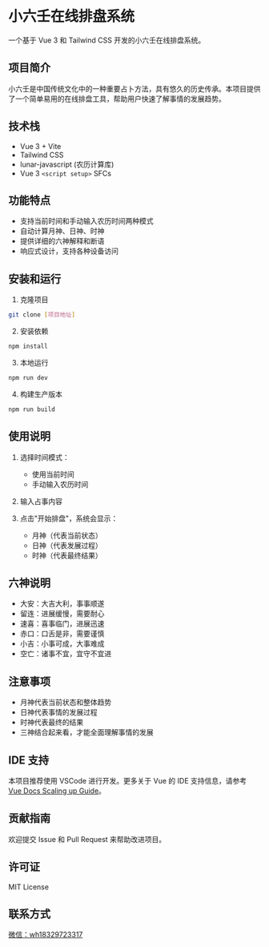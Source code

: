 # 小六壬在线排盘系统

一个基于 Vue 3 和 Tailwind CSS 开发的小六壬在线排盘系统。

## 项目简介

小六壬是中国传统文化中的一种重要占卜方法，具有悠久的历史传承。本项目提供了一个简单易用的在线排盘工具，帮助用户快速了解事情的发展趋势。

## 技术栈

- Vue 3 + Vite
- Tailwind CSS
- lunar-javascript (农历计算库)
- Vue 3 `<script setup>` SFCs

## 功能特点

- 支持当前时间和手动输入农历时间两种模式
- 自动计算月神、日神、时神
- 提供详细的六神解释和断语
- 响应式设计，支持各种设备访问

## 安装和运行

1. 克隆项目
```bash
git clone [项目地址]
```

2. 安装依赖
```bash
npm install
```

3. 本地运行
```bash
npm run dev
```

4. 构建生产版本
```bash
npm run build
```

## 使用说明

1. 选择时间模式：
   - 使用当前时间
   - 手动输入农历时间

2. 输入占事内容

3. 点击"开始排盘"，系统会显示：
   - 月神（代表当前状态）
   - 日神（代表发展过程）
   - 时神（代表最终结果）

## 六神说明

- 大安：大吉大利，事事顺遂
- 留连：进展缓慢，需要耐心
- 速喜：喜事临门，进展迅速
- 赤口：口舌是非，需要谨慎
- 小吉：小事可成，大事难成
- 空亡：诸事不宜，宜守不宜进

## 注意事项

- 月神代表当前状态和整体趋势
- 日神代表事情的发展过程
- 时神代表最终的结果
- 三神结合起来看，才能全面理解事情的发展

## IDE 支持

本项目推荐使用 VSCode 进行开发。更多关于 Vue 的 IDE 支持信息，请参考 [Vue Docs Scaling up Guide](https://vuejs.org/guide/scaling-up/tooling.html#ide-support)。

## 贡献指南

欢迎提交 Issue 和 Pull Request 来帮助改进项目。

## 许可证

MIT License

## 联系方式

[微信：wh18329723317](wechat://gh_9459263d3bd9_414722911)
